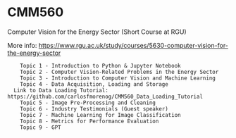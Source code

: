 # CMM560

Computer Vision for the Energy Sector (Short Course at RGU)

More info: https://www.rgu.ac.uk/study/courses/5630-computer-vision-for-the-energy-sector

        Topic 1 - Introduction to Python & Jupyter Notebook
        Topic 2 - Computer Vision-Related Problems in the Energy Sector
        Topic 3 - Introduction to Computer Vision and Machine Learning
        Topic 4 - Data Acquisition, Loading and Storage
	  Link to Data Loading Tutorial: https://github.com/carlosfmorenog/CMM560_Data_Loading_Tutorial
        Topic 5 - Image Pre-Processing and Cleaning
        Topic 6 - Industry Testimonials (Guest speaker)
        Topic 7 - Machine Learning for Image Classification
        Topic 8 - Metrics for Performance Evaluation
        Topic 9 - GPT
